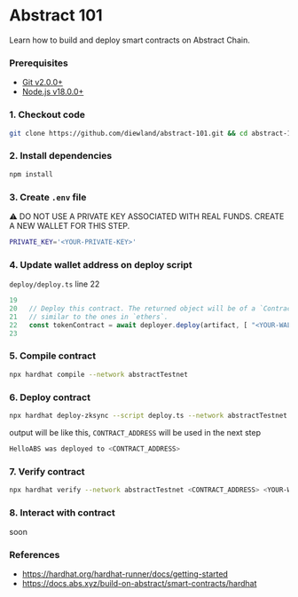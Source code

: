 # Abstract 101
Learn how to build and deploy smart contracts on Abstract Chain.

### Prerequisites
 * [Git v2.0.0+](https://git-scm.com/downloads)
 * [Node.js v18.0.0+](https://nodejs.org/en/download/package-manager)

### 1. Checkout code
```sh
git clone https://github.com/diewland/abstract-101.git && cd abstract-101
```

### 2. Install dependencies
```sh
npm install
```
### 3. Create `.env` file
⚠️ DO NOT USE A PRIVATE KEY ASSOCIATED WITH REAL FUNDS. CREATE A NEW WALLET FOR THIS STEP.
```sh
PRIVATE_KEY='<YOUR-PRIVATE-KEY>'
```

### 4. Update wallet address on deploy script
`deploy/deploy.ts` line 22
```ts
19
20   // Deploy this contract. The returned object will be of a `Contract` type,
21   // similar to the ones in `ethers`.
22   const tokenContract = await deployer.deploy(artifact, [ "<YOUR-WALLET-ADDRESS>" ]);
23
```

### 5. Compile contract
```sh
npx hardhat compile --network abstractTestnet
```

### 6. Deploy contract
```sh
npx hardhat deploy-zksync --script deploy.ts --network abstractTestnet
```
output will be like this, `CONTRACT_ADDRESS` will be used in the next step
```sh
HelloABS was deployed to <CONTRACT_ADDRESS>
```

### 7. Verify contract
```sh
npx hardhat verify --network abstractTestnet <CONTRACT_ADDRESS> <YOUR-WALLET-ADDRESS>
```

### 8. Interact with contract
soon

### References
 * https://hardhat.org/hardhat-runner/docs/getting-started
 * https://docs.abs.xyz/build-on-abstract/smart-contracts/hardhat
